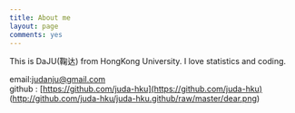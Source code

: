 ```yaml
---
title: About me
layout: page
comments: yes
---
```

  
This is DaJU(鞠达) from HongKong University.
I love statistics and coding.      

email:judanju@gmail.com      
github : [https://github.com/juda-hku](https://github.com/juda-hku)    
(http://github.com/juda-hku/juda-hku.github/raw/master/dear.png)
